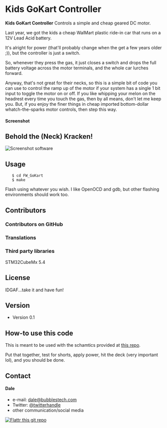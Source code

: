 Kids GoKart Controller
======
**Kids GoKart Controller** Controls a simple and cheap geared DC motor. 

Last year, we got the kids a cheap WalMart plastic ride-in car that runs on a 12V Lead Acid battery.

It's alright for power (that'll probably change when the get a few years older ;)), but the controller is just a switch.

So, whenever they press the gas, it just closes a switch and drops the full battery voltage across the motor terminals, and the whole car lurches forward.

Anyway, that's not great for their necks, so this is a simple bit of code you can use to control the ramp up of the motor if your system has a single 1 bit input to toggle
the motor on or off.  If you like whipping your melon on the headrest every time you touch the gas, then by all means, don't let me keep you.  But, if you enjoy the finer
things in cheap imported bottom-dollar whatch-the-sparks motor controls, then step this way.

#### Screenshot
## Behold the (Neck) Kracken!
![Screenshot software](https://i5.walmartimages.com/asr/b12fd4e6-a230-48ca-a588-b58e65d6c5d6_1.c6e39c4c21f71234ce7eaa1315832471.jpeg?odnHeight=450&odnWidth=450&odnBg=FFFFFF)

## Usage
```$ git clone https://github.com/dale6998/FW_GoKart.git
   $ cd FW_GoKart
   $ make
```
Flash using whatever you wish.  I like OpenOCD and gdb, but other flashing environments should work too.

## Contributors

### Contributors on GitHub

### Translations

### Third party libraries
  STM32CubeMx 5.4

## License 
IDGAF...take it and have fun!

## Version 
* Version 0.1

## How-to use this code
This is meant to be used with the schamtics provided at [this repo](https://github.com/dale6998/Electrical_GoKart).

Put that together, test for shorts, apply power, hit the deck (very important lol), and you should be done.

## Contact
#### Dale
* e-mail: dale@bubblestech.com
* Twitter: [@twitterhandle](https://twitter.com/dale6998 "dale6998")
* other communication/social media

[![Flattr this git repo](http://api.flattr.com/button/flattr-badge-large.png)](https://flattr.com/submit/auto?user_id=username&url=https://github.com/username/sw-name&title=sw-name&language=&tags=github&category=software) 
